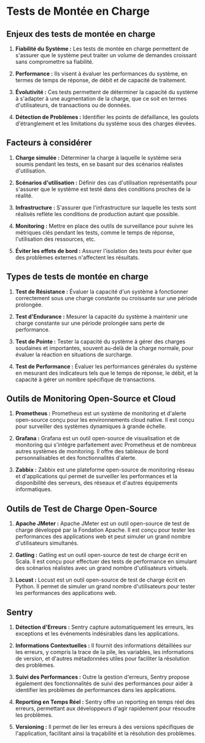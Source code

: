 # Tests de Montée en Charge

## Enjeux des tests de montée en charge

1. **Fiabilité du Système :** Les tests de montée en charge permettent de s'assurer que le système peut traiter un volume de demandes croissant sans compromettre sa fiabilité.

2. **Performance :** Ils visent à évaluer les performances du système, en termes de temps de réponse, de débit et de capacité de traitement.

3. **Évolutivité :** Ces tests permettent de déterminer la capacité du système à s'adapter à une augmentation de la charge, que ce soit en termes d'utilisateurs, de transactions ou de données.

4. **Détection de Problèmes :** Identifier les points de défaillance, les goulots d'étranglement et les limitations du système sous des charges élevées.

## Facteurs à considérer

1. **Charge simulée :** Déterminer la charge à laquelle le système sera soumis pendant les tests, en se basant sur des scénarios réalistes d'utilisation.

2. **Scénarios d'utilisation :** Définir des cas d'utilisation représentatifs pour s'assurer que le système est testé dans des conditions proches de la réalité.

3. **Infrastructure :** S'assurer que l'infrastructure sur laquelle les tests sont réalisés reflète les conditions de production autant que possible.

4. **Monitoring :** Mettre en place des outils de surveillance pour suivre les métriques clés pendant les tests, comme le temps de réponse, l'utilisation des ressources, etc.

5. **Éviter les effets de bord :** Assurer l'isolation des tests pour éviter que des problèmes externes n'affectent les résultats.

## Types de tests de montée en charge

1. **Test de Résistance :** Évaluer la capacité d'un système à fonctionner correctement sous une charge constante ou croissante sur une période prolongée.

2. **Test d'Endurance :** Mesurer la capacité du système à maintenir une charge constante sur une période prolongée sans perte de performance.

3. **Test de Pointe :** Tester la capacité du système à gérer des charges soudaines et importantes, souvent au-delà de la charge normale, pour évaluer la réaction en situations de surcharge.

4. **Test de Performance :** Évaluer les performances générales du système en mesurant des indicateurs tels que le temps de réponse, le débit, et la capacité à gérer un nombre spécifique de transactions.


## Outils de Monitoring Open-Source et Cloud

1. **Prometheus :** Prometheus est un système de monitoring et d'alerte open-source conçu pour les environnements cloud native. Il est conçu pour surveiller des systèmes dynamiques à grande échelle.

2. **Grafana :** Grafana est un outil open-source de visualisation et de monitoring qui s'intègre parfaitement avec Prometheus et de nombreux autres systèmes de monitoring. Il offre des tableaux de bord personnalisables et des fonctionnalités d'alerte.

3. **Zabbix :** Zabbix est une plateforme open-source de monitoring réseau et d'applications qui permet de surveiller les performances et la disponibilité des serveurs, des réseaux et d'autres équipements informatiques.

## Outils de Test de Charge Open-Source

1. **Apache JMeter :** Apache JMeter est un outil open-source de test de charge développé par la Fondation Apache. Il est conçu pour tester les performances des applications web et peut simuler un grand nombre d'utilisateurs simultanés.

2. **Gatling :** Gatling est un outil open-source de test de charge écrit en Scala. Il est conçu pour effectuer des tests de performance en simulant des scénarios réalistes avec un grand nombre d'utilisateurs virtuels.

3. **Locust :** Locust est un outil open-source de test de charge écrit en Python. Il permet de simuler un grand nombre d'utilisateurs pour tester les performances des applications web.

## Sentry

1. **Détection d'Erreurs :** Sentry capture automatiquement les erreurs, les exceptions et les événements indésirables dans les applications.

2. **Informations Contextuelles :** Il fournit des informations détaillées sur les erreurs, y compris la trace de la pile, les variables, les informations de version, et d'autres métadonnées utiles pour faciliter la résolution des problèmes.

3. **Suivi des Performances :** Outre la gestion d'erreurs, Sentry propose également des fonctionnalités de suivi des performances pour aider à identifier les problèmes de performances dans les applications.

4. **Reporting en Temps Réel :** Sentry offre un reporting en temps réel des erreurs, permettant aux développeurs d'agir rapidement pour résoudre les problèmes.

5. **Versioning :** Il permet de lier les erreurs à des versions spécifiques de l'application, facilitant ainsi la traçabilité et la résolution des problèmes.

